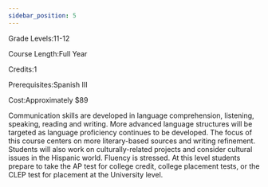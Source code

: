 ```yaml
---
sidebar_position: 5
---
```


Grade Levels:11-12

Course Length:Full Year

Credits:1

Prerequisites:Spanish III

Cost:Approximately $89

Communication skills are developed in language comprehension, listening, speaking, reading and writing. More advanced language structures will be targeted as language proficiency continues to be developed. The focus of this course centers on more literary-based sources and writing refinement. Students will also work on culturally-related projects and consider cultural issues in the Hispanic world. Fluency is stressed. At this level students prepare to take the AP test for college credit, college placement tests, or the CLEP test for placement at the University level.